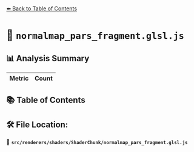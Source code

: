 [⬅️ Back to Table of Contents](../../../../index.md)

# 📄 `normalmap_pars_fragment.glsl.js`

## 📊 Analysis Summary

| Metric | Count |
|--------|-------|

## 📚 Table of Contents


## 🛠️ File Location:
📂 **`src/renderers/shaders/ShaderChunk/normalmap_pars_fragment.glsl.js`**
